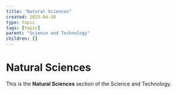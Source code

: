 ```yaml
---
title: "Natural Sciences"
created: 2025-04-30
type: topic
tags: [topic]
parent: "Science and Technology"
children: []
---
```


# Natural Sciences

This is the **Natural Sciences** section of the Science and Technology.
